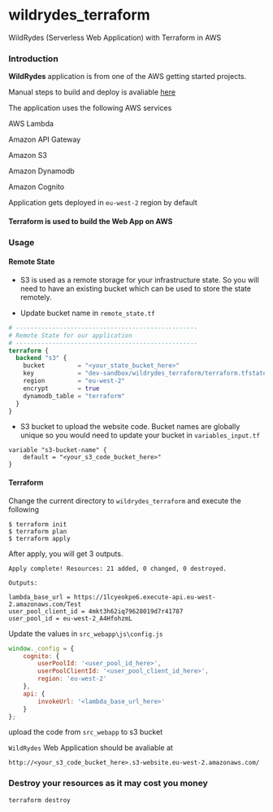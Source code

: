 # wildrydes_terraform
WildRydes (Serverless Web Application) with Terraform in AWS

### Introduction

**WildRydes** application is from one of the AWS getting started projects. 

Manual steps to build and deploy is avaliable [here](https://aws.amazon.com/getting-started/projects/build-serverless-web-app-lambda-apigateway-s3-dynamodb-cognito/)  

The application uses the following AWS services

AWS Lambda

Amazon API Gateway

Amazon S3

Amazon Dynamodb

Amazon Cognito

Application gets deployed in `eu-west-2` region by default

#### Terraform is used to build the Web App on AWS

### Usage
#### Remote State
- S3 is used as a remote storage for your infrastructure state. So you will need to have an existing bucket which can be used to store the state remotely.

- Update bucket name in `remote_state.tf`

```terraform
# --------------------------------------------------
# Remote State for our application 
# --------------------------------------------------
terraform {
  backend "s3" {
    bucket         = "<your_state_bucket_here>"
    key            = "dev-sandbox/wildrydes_terraform/terraform.tfstate"
    region         = "eu-west-2"
    encrypt        = true
    dynamodb_table = "terraform"
  }
}
```

- S3 bucket to upload the website code. Bucket names are globally unique so you would need to update your bucket in `variables_input.tf`

```
variable "s3-bucket-name" {
    default = "<your_s3_code_bucket_here>"
}
```

#### Terraform
Change the current directory to `wildrydes_terraform` and execute the following  
```
$ terraform init
$ terraform plan
$ terraform apply
```

After apply, you will get 3 outputs.
```
Apply complete! Resources: 21 added, 0 changed, 0 destroyed.

Outputs:

lambda_base_url = https://1lcyeokpe6.execute-api.eu-west-2.amazonaws.com/Test
user_pool_client_id = 4mkt3h62iq79628019d7r41787
user_pool_id = eu-west-2_A4HfohzmL
```
 Update the values in `src_webapp\js\config.js`

```javascript
window._config = {
    cognito: {
        userPoolId: '<user_pool_id_here>', 
        userPoolClientId: '<user_pool_client_id_here>', 
        region: 'eu-west-2'
    },
    api: {
        invokeUrl: '<lambda_base_url_here>'
    }
};
```
upload the code from `src_webapp` to s3 bucket

`WildRydes` Web Application should be avaliable at 
```
http://<your_s3_code_bucket_here>.s3-website.eu-west-2.amazonaws.com/
```

### Destroy your resources as it may cost you money
```
terraform destroy
```
